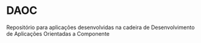# DAOC
Repositório para aplicações desenvolvidas na cadeira de Desenvolvimento de Aplicações Orientadas a Componente
